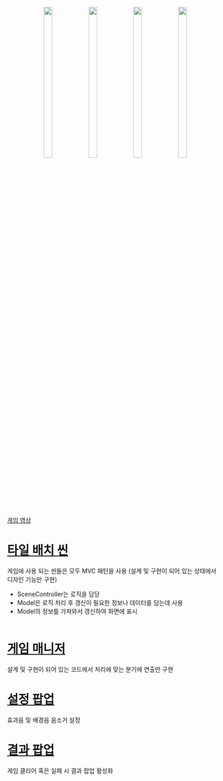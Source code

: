 <p align="center">
<img src="https://github.com/DWBoo/3-Tile-Hell-Puzzle/assets/147593910/6455eec4-ec92-4663-9122-541beb5f8635" width="20%" height="30%">
<img src="https://github.com/DWBoo/3-Tile-Hell-Puzzle/assets/147593910/cc77e83f-767b-4417-969e-75ec9a613821" width="20%" height="30%">
<img src="https://github.com/DWBoo/3-Tile-Hell-Puzzle/assets/147593910/b7bef5f8-a039-45ff-acb5-54b062c1a05a" width="20%" height="30%">
<img src="https://github.com/DWBoo/3-Tile-Hell-Puzzle/assets/147593910/7a9d1178-6fb1-4fb3-b703-4a6378d64a53" width="20%" height="30%">
</p>

<p align="center">
  
[게임 영상](https://youtu.be/CyWwqjfLzDo?si=CLeTyFNCYotpDWoI)

</p>

# [타일 배치 씬](https://github.com/DWBoo/3-Tile-Hell-Puzzle/tree/main/Scripts/PuzzleDesignScene)
게임에 사용 되는 씬들은 모두 MVC 패턴을 사용 (설계 및 구현이 되어 있는 상태에서 디자인 기능만 구현)
* SceneController는 로직을 담당
* Model은 로직 처리 후 갱신이 필요한 정보나 데이터를 담는데 사용
* Model의 정보를 가져와서 갱신하여 화면에 표시</br></br>

# [게임 매니저](https://github.com/DWBoo/3-Tile-Hell-Puzzle/tree/main/Scripts/PuzzleScene)
설계 및 구현이 되어 있는 코드에서 처리에 맞는 분기에 연출만 구현</br>

# [설정 팝업](https://github.com/DWBoo/3-Tile-Hell-Puzzle/tree/main/Scripts/MainScene/UI)
효과음 및 배경음 음소거 설정

# [결과 팝업](https://github.com/DWBoo/3-Tile-Hell-Puzzle/tree/main/Scripts/PuzzleScene/UI)
게임 클리어 혹은 실패 시 결과 팝업 활성화
